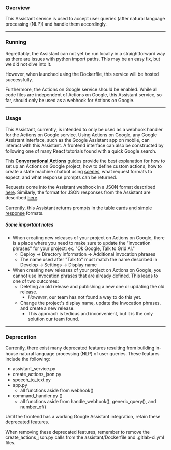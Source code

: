 ### Overview
This Assistant service is used to accept user queries (after natural language processing (NLP)) and handle them accordingly.

---
### Running
Regrettably, the Assistant can not yet be run locally in a straightforward way as there are
issues with python import paths. This may be an easy fix, but we did not dive into it.

However, when launched using the Dockerfile, this service will be hosted successfully.

Furthermore, the Actions on Google service should be enabled. While all code files are
independent of Actions on Google, this Assistant service, so far, should only be used as a
webhook for Actions on Google.

---
### Usage

This Assistant, currently, is intended to only be used as a webhook handler for the Actions on Google service. Using Actions on Google, any Google Assistant interface, such as the Google Assistant app on mobile, can interact with this Assistant. A frontend interface can also be constructed by following one of many React tutorials found with a quick Google search.

This **[Conversational Actions](https://developers.google.com/assistant/conversational/overview)** guides provide the best explanation for how to set up an Actions on Google project, how to define custom actions, how to create a state machine chatbot using [scenes](https://developers.google.com/assistant/conversational/scenes), what request formats to expect, and what response prompts can be returned.

Requests come into the Assistant webhook in a JSON format described [here](https://developers.google.com/assistant/conversational/webhooks#example-request). Similarly, the format for JSON responses from the Assistant are described [here](https://developers.google.com/assistant/conversational/webhooks#example-response).

Currently, this Assistant returns prompts in the [table cards](https://developers.google.com/assistant/conversational/prompts-rich#json_5) and [simple response](https://developers.google.com/assistant/conversational/prompts-simple#json_1) formats.

##### Some important notes
- When creating new releases of your project on Actions on Google, there is a place where you need to make sure to update the "invocation phrases" for your project: ex. "Ok Google, Talk to Grid AI."
	- Deploy -> Directory information -> Additional invocation phrases
	- The name used after "Talk to" must match the name described in Develop -> Settings -> Display name
- When creating new releases of your project on Actions on Google, you cannot use Invocation phrases that are already defined. This leads to one of two outcomes:
	- Deleting an old release and publishing a new one or updating the old release.
		- *However*, our team has not found a way to do this yet.
	- Change the project's display name, update the Invocation phrases, and create a new release.
		- This approach is tedious and inconvenient, but it is the only solution our team found.

---
### Deprecation
Currently, there exist many deprecated features resulting from building in-house
natural language processing (NLP) of user queries. These features include the following:
- assistant_service.py
- create_actions_json.py
- speech_to_text.py
- app.py
	- all functions aside from webhook()
- command_handler.py ()
	- all functions aside from handle_webhook(), generic_query(), and number_of()

Until the frontend has a working Google Assistant integration, retain these deprecated features.

When removing these deprecated features, remember to remove the create_actions_json.py calls from the assistant/Dockerfile and .gitlab-ci.yml files.
